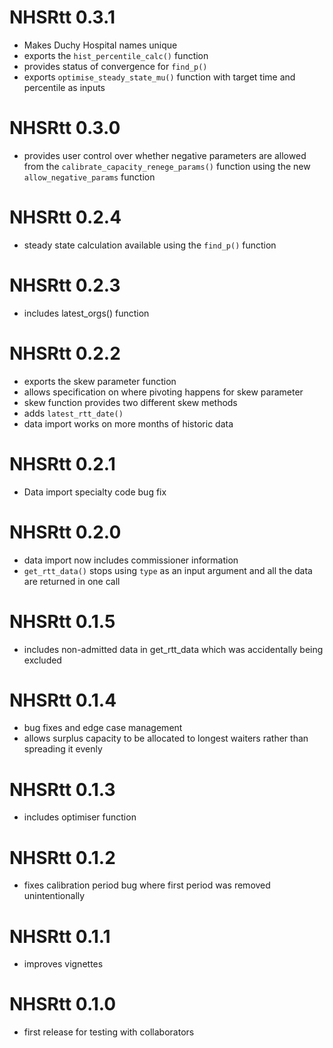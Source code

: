 # NHSRtt 0.3.1

* Makes Duchy Hospital names unique
* exports the `hist_percentile_calc()` function
* provides status of convergence for `find_p()`
* exports `optimise_steady_state_mu()` function with target time and percentile as inputs

# NHSRtt 0.3.0

* provides user control over whether negative parameters are allowed from the `calibrate_capacity_renege_params()` function using the new `allow_negative_params` function

# NHSRtt 0.2.4

* steady state calculation available using the `find_p()` function

# NHSRtt 0.2.3

* includes latest_orgs() function

# NHSRtt 0.2.2

* exports the skew parameter function
* allows specification on where pivoting happens for skew parameter
* skew function provides two different skew methods
* adds `latest_rtt_date()`
* data import works on more months of historic data

# NHSRtt 0.2.1

* Data import specialty code bug fix

# NHSRtt 0.2.0

* data import now includes commissioner information
* `get_rtt_data()` stops using `type` as an input argument and all the data are returned in one call

# NHSRtt 0.1.5

* includes non-admitted data in get_rtt_data which was accidentally being excluded

# NHSRtt 0.1.4

* bug fixes and edge case management
* allows surplus capacity to be allocated to longest waiters rather than spreading it evenly

# NHSRtt 0.1.3

* includes optimiser function

# NHSRtt 0.1.2

* fixes calibration period bug where first period was removed unintentionally


# NHSRtt 0.1.1

* improves vignettes


# NHSRtt 0.1.0

* first release for testing with collaborators


